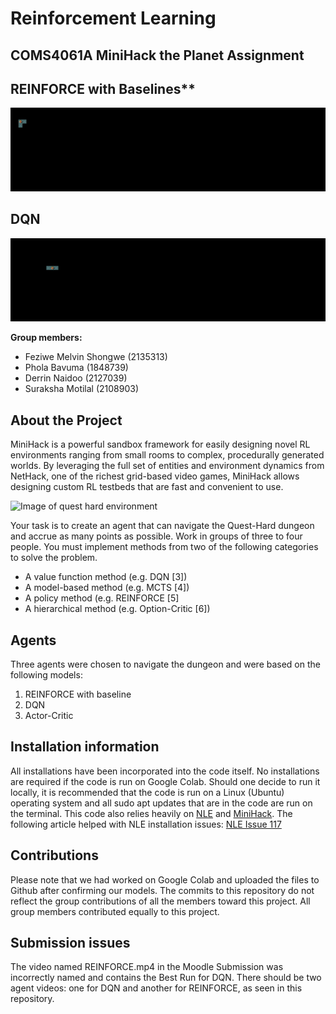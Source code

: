 # Reinforcement Learning
## COMS4061A MiniHack the Planet Assignment

## REINFORCE with Baselines**
![](https://github.com/Harushii18/RLAssignment/blob/main/REINFORCE.gif)




## DQN
![](https://github.com/Harushii18/RLAssignment/blob/main/DQN%20GIF.gif)



**Group members:**
- Feziwe Melvin Shongwe (2135313)
- Phola Bavuma (1848739)
- Derrin Naidoo (2127039)
- Suraksha Motilal (2108903)

## About the Project

MiniHack is a powerful sandbox framework for easily designing novel RL environments ranging from small rooms to complex, procedurally generated worlds. By leveraging the full set of entities and environment dynamics from NetHack, one of the richest grid-based video games, MiniHack allows designing custom RL testbeds that are fast and convenient to use.

![Image of quest hard environment](https://minihack.readthedocs.io/en/latest/_images/quest_hard.png)

Your task is to create an agent that can navigate the Quest-Hard dungeon
and accrue as many points as possible. Work in groups of three to four
people. You must implement methods from two of the following categories
to solve the problem.
- A value function method (e.g. DQN [3])
- A model-based method (e.g. MCTS [4])
- A policy method (e.g. REINFORCE [5]
- A hierarchical method (e.g. Option-Critic [6])

## Agents

Three agents were chosen to navigate the dungeon and were based on the following models:
<ol>

<li> REINFORCE with baseline
<li> DQN
<li> Actor-Critic

</ol>

## Installation information

All installations have been incorporated into the code itself. No installations are required if the code is run on Google Colab. Should one decide to run it locally, it is recommended that the code is run on a Linux (Ubuntu) operating system and all sudo apt updates that are in the code are run on the terminal. This code also relies heavily on [NLE](https://github.com/facebookresearch/nle) and [MiniHack](https://github.com/facebookresearch/minihack). The following article helped with NLE installation issues: [NLE Issue 117](https://github.com/facebookresearch/nle/issues/117) 


## Contributions

Please note that we had worked on Google Colab and uploaded the files to Github after confirming our models. The commits to this repository do not reflect the group contributions of all the members toward this project. All group members contributed equally to this project.

## Submission issues

The video named REINFORCE.mp4 in the Moodle Submission was incorrectly named and contains the Best Run for DQN. There should be two agent videos: one for DQN and another for REINFORCE, as seen in this repository.
